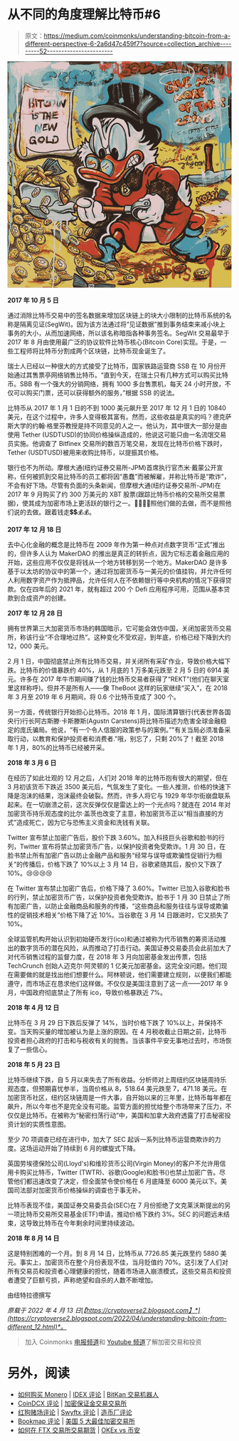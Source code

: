 # 从不同的角度理解比特币#6

> 原文：<https://medium.com/coinmonks/understanding-bitcoin-from-a-different-perspective-6-2a6d47c459f7?source=collection_archive---------52----------------------->

![](img/ea740c1cdfd32a18e14c34efe87aadec.png)

**2017 年 10 月 5 日**

通过消除比特币交易中的签名数据来增加区块链上的块大小限制的比特币系统的名称是隔离见证(SegWit)。因为该方法通过将“见证数据”推到事务结束来减小块上事务的大小，从而加速网络，所以该名称暗指各种事务签名。SegWit 交易最早于 2017 年 8 月由使用最广泛的协议软件比特币核心(Bitcoin Core)实现。于是，一些工程师将比特币分割成两个区块链，比特币现金诞生了。

瑞士人已经以一种很大的方式接受了比特币，国家铁路运营商 SSB 在 10 月份开始通过其售票亭网络销售比特币。“直到今天，在瑞士只有几种方式可以购买比特币。SBB 有一个强大的分销网络，拥有 1000 多台售票机，每天 24 小时开放，不仅可以购买门票，还可以获得额外的服务，”根据 SSB 的说法。

比特币从 2017 年 1 月 1 日的不到 1000 美元飙升至 2017 年 12 月 1 日的 10840 美元，在这个过程中，许多人变得极其富有。然而，这些收益是真实的吗？德克萨斯大学的约翰·格里芬教授是持不同意见的人之一。他认为，其中很大一部分是由使用 Tether (USDTUSD)的协同价格操纵造成的，他说这可能只由一名流氓交易员实施。他调查了 Bitfinex 交易所的数百万笔交易，发现在比特币价格下跌时，Tether (USDTUSD)被用来收购比特币，以提振其价格。

银行也不为所动。摩根大通(纽约证券交易所-JPM)首席执行官杰米·戴蒙公开宣称，任何被抓到交易比特币的员工都将因“愚蠢”而被解雇，并称比特币是“欺诈”，不会有好下场。尽管有负面的头条新闻，但摩根大通(纽约证券交易所-JPM)在 2017 年 9 月购买了约 300 万美元的 XBT 股票(跟踪比特币价格的交易所交易票据)，使其成为加密市场上更活跃的银行之一。📢📢📢📢照他们做的去做，而不是照他们说的去做。跟着钱走💲💲💰💰。

**2017 年 12 月 18 日**

去中心化金融的概念是比特币在 2009 年作为第一种点对点数字货币“正式”推出的，但许多人认为 MakerDAO 的推出是真正的转折点，因为它标志着金融应用的开始，这些应用不仅仅是将钱从一个地方转移到另一个地方。MakerDAO 是许多基于以太坊的协议中的第一个，通过将加密货币与一美元的价值挂钩，并允许任何人利用数字资产作为抵押品，允许任何人在不依赖银行等中央机构的情况下获得贷款。仅在四年后的 2021 年，就有超过 200 个 Defi 应用程序可用，范围从基本贷款到合成资产的创建。

**2017 年 12 月 28 日**

拥有世界第三大加密货币市场的韩国暗示，它可能会效仿中国，关闭加密货币交易所，称该行业“不合理地过热”。这种变化不受欢迎，到年底，价格已经下降到大约 12，000 美元。

2 月 1 日，中国彻底禁止所有比特币交易，并关闭所有采矿作业，导致价格大幅下跌。比特币的价值暴跌约 40%，从 1 月底的 1 万多美元跌至 2 月 5 日的 6914 美元。许多在 2017 年牛市期间赚了钱的比特币交易者获得了“REKT”(他们在聊天室里这样称呼)。但并不是所有人——像 TheBoot 这样的玩家继续“买入”，在 2018 年 3 月至 2019 年 6 月期间，将 0.6 个比特币变成了 300 个。

另一方面，传统银行开始担心比特币。2018 年 1 月，国际清算银行(代表世界各国央行)行长阿古斯滕·卡斯滕斯(Agustn Carstens)将比特币描述为危害全球金融稳定的庞氏骗局。他说，“有一个令人信服的政策参与的案例。”"有关当局必须准备采取行动，以教育和保护投资者和消费者."哦，别忘了，只剩 20%了！截至 2018 年 1 月，80%的比特币已经被开采。

**2018 年 3 月 6 日**

在经历了如此壮观的 12 月之后，人们对 2018 年的比特币抱有很大的期望，但在 3 月初该货币下跌近 3500 美元后，气氛发生了变化。一些人推测，价格的快速下降是泡沫的结果，泡沫最终会破裂。然而，许多人将它与 1929 年华尔街崩盘联系起来。在一切崩溃之前，这次反弹仅仅是雷达上的一个光点吗？就连在 2014 年对加密货币持乐观态度的比尔·盖茨也改变了主意，称加密货币正以“相当直接的方式”造成死亡，因为它与恐怖主义资金和洗钱有关联。

Twitter 宣布禁止加密广告后，股价下跌 3.60%。加入科技巨头谷歌和脸书的行列，Twitter 宣布将禁止加密货币广告，以保护投资者免受欺诈。1 月 30 日，在脸书禁止所有加密广告以防止金融产品和服务“经常与误导或欺骗性促销行为相关”的传播后，价格下跌了 10%以上 3 月 14 日，谷歌紧随其后，股价又下跌了 10%。😢😢😢😢

在 Twitter 宣布禁止加密广告后，价格下降了 3.60%。Twitter 已加入谷歌和脸书的行列，禁止加密货币广告，以保护投资者免受欺诈。脸书于 1 月 30 日禁止了所有加密广告，以防止金融商品和服务的传播，“这些商品和服务往往与误导或欺骗性的促销技术相关”价格下降了近 10%。当谷歌在 3 月 14 日跟进时，它又损失了 10%。

全球监管机构开始认识到初始硬币发行(ico)和通过被称为代币销售的筹资活动推出的数字货币的潜在风险，从而推动了打击行动。美国证券交易委员会此前加大了对代币销售过程的监督力度，在 2018 年 3 月向加密基金发出传票，包括 TechCrunch 创始人迈克尔·阿灵顿的 1 亿美元加密基金。这完全没问题。他们现在需要做的就是找出他们想要什么。阿林顿说，他们需要建立规则，以便我们都能遵守，而市场正在恳求他们这样做。不仅仅是美国注意到了这一点——2017 年 9 月，中国政府彻底禁止了所有 ico，导致价格暴跌近 7%。

**2018 年 4 月 12 日**

比特币在 3 月 29 日下跌后反弹了 14%，当时价格下跌了 10%以上，并保持不变。当天购买量的增加被认为是上涨的原因。在 4 月税收截止日期之前，比特币投资者担心政府的打击和与税收有关的抛售。当该事件平安无事地过去时，市场恢复了一些信心。

**2018 年 5 月 23 日**

比特币继续下跌，自 5 月以来失去了所有收益。分析师对上周纽约区块链周持乐观态度，但预期喜忧参半，当周价格从 8，518.64 美元跌至 7，471.18 美元。在加密货币社区，纽约区块链周是一件大事，自开始以来的三年里，比特币每年都在飙升，所以今年也不是完全没有可能。监管方面的担忧给整个市场带来了压力，不仅仅是比特币。在被称为“秘密扫荡行动”中，美国和加拿大政府透露了打击秘密投资计划的实质性意图。

至少 70 项调查已经在进行中，加大了 SEC 起诉一系列比特币运营商欺诈的力度。这场运动开始了持续到 6 月的螺旋式下降。

英国劳埃德保险公司(Lloyd's)和维珍货币公司(Virgin Money)的客户不允许用信用卡购买比特币，Twitter (TWTR)、谷歌(Google)和脸书()也禁止加密广告。尽管他们都迅速改变了决定，但全面禁令使价格在 6 月底降至 6000 美元以下。美国司法部对加密货币价格操纵的调查也于事无补。

比特币表现不佳，美国证券交易委员会(SEC)在 7 月份拒绝了文克莱沃斯提出的另一项比特币交易所交易基金(ETF)申请，推动价格下跌约 3%。SEC 的问题远未结束，这导致比特币在今年剩余时间里持续波动。

**2018 年 8 月 14 日**

这是特别困难的一个月。到 8 月 14 日，比特币从 7726.85 美元跌至约 5880 美元。事实上，加密货币在整个月份表现不佳，当月贬值约 70%。这引发了人们对所有交易员和投资者心理健康的担忧，随着市场进入崩溃模式，这些交易员和投资者遭受了巨额亏损，声称绝望和自杀的人数不断增加。

由纽特拉德撰写

*原载于 2022 年 4 月 13 日*[*【https://cryptoverse2.blogspot.com】*](https://cryptoverse2.blogspot.com/2022/04/understanding-bitcoin-from-different_12.html)*。*

> 加入 Coinmonks [电报频道](https://t.me/coincodecap)和 [Youtube 频道](https://www.youtube.com/c/coinmonks/videos)了解加密交易和投资

# 另外，阅读

*   [如何购买 Monero](https://coincodecap.com/buy-monero) | [IDEX 评论](https://coincodecap.com/idex-review) | [BitKan 交易机器人](https://coincodecap.com/bitkan-trading-bot)
*   [CoinDCX 评论](/coinmonks/coindcx-review-8444db3621a2) | [加密保证金交易交易所](https://coincodecap.com/crypto-margin-trading-exchanges)
*   [红狗赌场评论](https://coincodecap.com/red-dog-casino-review) | [Swyftx 评论](https://coincodecap.com/swyftx-review) | [造币厂评论](https://coincodecap.com/coingate-review)
*   [Bookmap 评论](https://coincodecap.com/bookmap-review-2021-best-trading-software) | [美国 5 大最佳加密交易所](https://coincodecap.com/crypto-exchange-usa)
*   [如何在 FTX 交易所交易期货](https://coincodecap.com/ftx-futures-trading) | [OKEx vs 币安](https://coincodecap.com/okex-vs-binance)